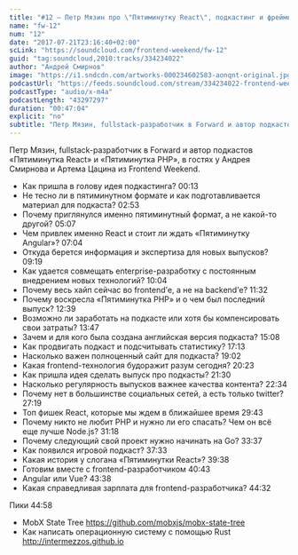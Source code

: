 ```yaml
---
title: "#12 – Петр Мязин про \"Пятиминутку React\", подкастинг и фреймворки"
name: "fw-12"
num: "12"
date: "2017-07-21T23:16:40+02:00"
scLink: "https://soundcloud.com/frontend-weekend/fw-12"
guid: "tag:soundcloud,2010:tracks/334234022"
author: "Андрей Смирнов"
image: "https://i1.sndcdn.com/artworks-000234602583-aonqnt-original.jpg"
podcastUrl: "https://feeds.soundcloud.com/stream/334234022-frontend-weekend-fw-12.m4a"
podcastType: "audio/x-m4a"
podcastLength: "43297297"
duration: "00:47:04"
explicit: "no"
subtitle: "Петр Мязин, fullstack-разработчик в Forward и автор подкастов «Пятиминутка React» и «Пятиминутка PHP», в гостях у Андрея Смирнова и Артема Цацина из Frontend Weekend."
---
```

Петр Мязин, fullstack-разработчик в Forward и автор подкастов «Пятиминутка React» и «Пятиминутка PHP», в гостях у Андрея Смирнова и Артема Цацина из Frontend Weekend.

- Как пришла в голову идея подкастинга? 00:13
- Не тесно ли в пятиминутном формате и как подготавливается материал для подкаста? 02:53
- Почему приглянулся именно пятиминутный формат, а не какой-то другой? 05:07
- Чем привлек именно React и стоит ли ждать «Пятиминутку Angular»? 07:04
- Откуда берется информация и экспертиза для новых выпусков? 09:19
- Как удается совмещать enterprise-разработку с постоянным внедрением новых технологий? 10:04
- Почему весь хайп сейчас во frontend’е, а не на backend’е? 11:32
- Почему воскресла «Пятиминутка PHP» и о чем был последний выпуск? 12:39
- Возможно ли заработать на подкасте или хотя бы компенсировать свои затраты? 13:47
- Зачем и для кого была создана английская версия подкаста? 15:08
- Как продвигать подкаст и подсчитывать статистику? 17:13
- Насколько важен полноценный сайт для подкаста? 19:02
- Какая frontend-технология будоражит разум сегодня? 20:23
- Как пришла идея сделать выпуск про подкасты? 21:30
- Насколько регулярность выпусков важнее качества контента? 22:34
- Почему нет в большинстве социальных сетей, а есть только twitter? 27:19
- Топ фишек React, которые мы ждем в ближайшее время 29:43
- Почему никто не любит PHP и нужно ли его спасать? Чем он всё еще лучше Node.js? 31:18
- Почему следующий свой проект нужно начинать на Go? 33:37
- Как появился игровой подкаст? 37:33
- Какая история у слогана «Пятиминутки React»? 39:38
- Готовим вместе с frontend-разработчиком 40:43
- Angular или Vue? 43:38
- Какая справедливая зарплата для frontend-разработчика? 44:32

Пики 44:58
- MobX State Tree https://github.com/mobxjs/mobx-state-tree
- Как написать операционную систему с помощью Rust http://intermezzos.github.io